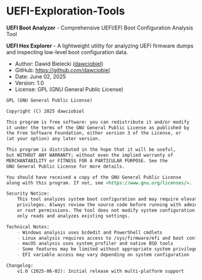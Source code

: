 # UEFI-Exploration-Tools

**UEFI Boot Analyzer** - Comprehensive UEFI/EFI Boot Configuration Analysis Tool

**UEFI Hex Explorer** - A lightweight utility for analyzing UEFI firmware dumps and inspecting low-level boot configuration data.


- Author: Dawid Bielecki ([dawciobiel](https://github.com/dawciobiel))
- GitHub: https://github.com/dawciobiel
- Date: June 02, 2025
- Version: 1.0
- License: GPL (GNU General Public License)

```markdown
GPL (GNU General Public License)

Copyright (C) 2025 dawciobiel

This program is free software: you can redistribute it and/or modify
it under the terms of the GNU General Public License as published by
the Free Software Foundation, either version 3 of the License, or
(at your option) any later version.

This program is distributed in the hope that it will be useful,
but WITHOUT ANY WARRANTY; without even the implied warranty of
MERCHANTABILITY or FITNESS FOR A PARTICULAR PURPOSE. See the
GNU General Public License for more details.

You should have received a copy of the GNU General Public License
along with this program. If not, see <https://www.gnu.org/licenses/>.

Security Notice:
    This tool analyzes system boot configuration and may require elevated
    privileges. Always review the source code before running with administrator
    or root permissions. The tool does not modify system configuration - it
    only reads and analyzes existing settings.

Technical Notes:
    - Windows analysis uses bcdedit and PowerShell cmdlets
    - Linux analysis requires access to /sys/firmware/efi and boot configuration
    - macOS analysis uses system_profiler and native BSD tools
    - Some features may be limited without appropriate system privileges
    - EFI variable access may vary depending on system configuration

Changelog:
    v1.0 (2025-06-02): Initial release with multi-platform support

```
